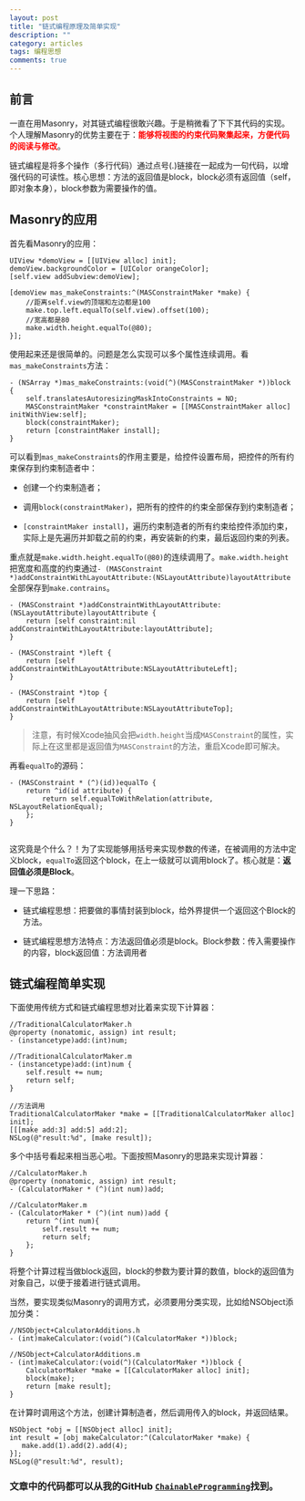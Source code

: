 ```yaml
---
layout: post
title: "链式编程原理及简单实现"
description: ""
category: articles
tags: 编程思想
comments: true
---
```



## 前言

一直在用Masonry，对其链式编程很敢兴趣。于是稍微看了下下其代码的实现。个人理解Masonry的优势主要在于：<font color="red">**能够将视图的约束代码聚集起来，方便代码的阅读与修改**</font>。

链式编程是将多个操作（多行代码）通过点号(.)链接在一起成为一句代码，以增强代码的可读性。核心思想：方法的返回值是block，block必须有返回值（self，即对象本身），block参数为需要操作的值。

## Masonry的应用

首先看Masonry的应用：

```objc
UIView *demoView = [[UIView alloc] init];
demoView.backgroundColor = [UIColor orangeColor];
[self.view addSubview:demoView];
    
[demoView mas_makeConstraints:^(MASConstraintMaker *make) {
    //距离self.view的顶端和左边都是100
    make.top.left.equalTo(self.view).offset(100);
    //宽高都是80
    make.width.height.equalTo(@80);
}];
```

使用起来还是很简单的。问题是怎么实现可以多个属性连续调用。看`mas_makeConstraints`方法：

```objc
- (NSArray *)mas_makeConstraints:(void(^)(MASConstraintMaker *))block {
    self.translatesAutoresizingMaskIntoConstraints = NO;
    MASConstraintMaker *constraintMaker = [[MASConstraintMaker alloc] initWithView:self];
    block(constraintMaker);
    return [constraintMaker install];
}
```

可以看到`mas_makeConstraints`的作用主要是，给控件设置布局，把控件的所有约束保存到约束制造者中：

- 创建一个约束制造者；

- 调用`block(constraintMaker)`，把所有的控件的约束全部保存到约束制造者；

- `[constraintMaker install]`，遍历约束制造者的所有约束给控件添加约束，实际上是先遍历并卸载之前的约束，再安装新的约束，最后返回约束的列表。

重点就是`make.width.height.equalTo(@80)`的连续调用了。`make.width.height`把宽度和高度的约束通过`- (MASConstraint *)addConstraintWithLayoutAttribute:(NSLayoutAttribute)layoutAttribute`全部保存到`make.contrains`。

```objc
- (MASConstraint *)addConstraintWithLayoutAttribute:(NSLayoutAttribute)layoutAttribute {
    return [self constraint:nil addConstraintWithLayoutAttribute:layoutAttribute];
}

- (MASConstraint *)left {
    return [self addConstraintWithLayoutAttribute:NSLayoutAttributeLeft];
}

- (MASConstraint *)top {
    return [self addConstraintWithLayoutAttribute:NSLayoutAttributeTop];
}
```

> 注意，有时候Xcode抽风会把`width.height`当成`MASConstraint`的属性，实际上在这里都是返回值为`MASConstraint`的方法，重启Xcode即可解决。

再看`equalTo`的源码：

```objc
- (MASConstraint * (^)(id))equalTo {
    return ^id(id attribute) {
        return self.equalToWithRelation(attribute, NSLayoutRelationEqual);
    };
}


```

这究竟是个什么？！为了实现能够用括号来实现参数的传递，在被调用的方法中定义block，`equalTo`返回这个block，在上一级就可以调用block了。核心就是：**返回值必须是Block**。

理一下思路：

- 链式编程思想：把要做的事情封装到block，给外界提供一个返回这个Block的方法。

- 链式编程思想方法特点：方法返回值必须是block。Block参数：传入需要操作的内容，block返回值：方法调用者

## 链式编程简单实现

下面使用传统方式和链式编程思想对比着来实现下计算器：

```objc
//TraditionalCalculatorMaker.h
@property (nonatomic, assign) int result;
- (instancetype)add:(int)num;

//TraditionalCalculatorMaker.m
- (instancetype)add:(int)num {
    self.result += num;
    return self;
}

//方法调用
TraditionalCalculatorMaker *make = [[TraditionalCalculatorMaker alloc] init];
[[[make add:3] add:5] add:2];
NSLog(@"result:%d", [make result]);
```

多个中括号看起来相当恶心啦。下面按照Masonry的思路来实现计算器：

```objc
//CalculatorMaker.h
@property (nonatomic, assign) int result;
- (CalculatorMaker * (^)(int num))add;

//CalculatorMaker.m
- (CalculatorMaker * (^)(int num))add {
    return ^(int num){
        self.result += num;
        return self;
    };
}
```

将整个计算过程当做block返回，block的参数为要计算的数值，block的返回值为对象自己，以便于接着进行链式调用。

当然，要实现类似Masonry的调用方式，必须要用分类实现，比如给NSObject添加分类：

```objc
//NSObject+CalculatorAdditions.h
- (int)makeCalculator:(void(^)(CalculatorMaker *))block;

//NSObject+CalculatorAdditions.m
- (int)makeCalculator:(void(^)(CalculatorMaker *))block {
    CalculatorMaker *make = [[CalculatorMaker alloc] init];
    block(make);
    return [make result];
}
```

在计算时调用这个方法，创建计算制造者，然后调用传入的block，并返回结果。

```objc
NSObject *obj = [[NSObject alloc] init];
int result = [obj makeCalculator:^(CalculatorMaker *make) {
   make.add(1).add(2).add(4);
}];
NSLog(@"result:%d", result);
```

### 文章中的代码都可以从我的GitHub [`ChainableProgramming`](https://github.com/lettleprince/ChainableProgramming)找到。



